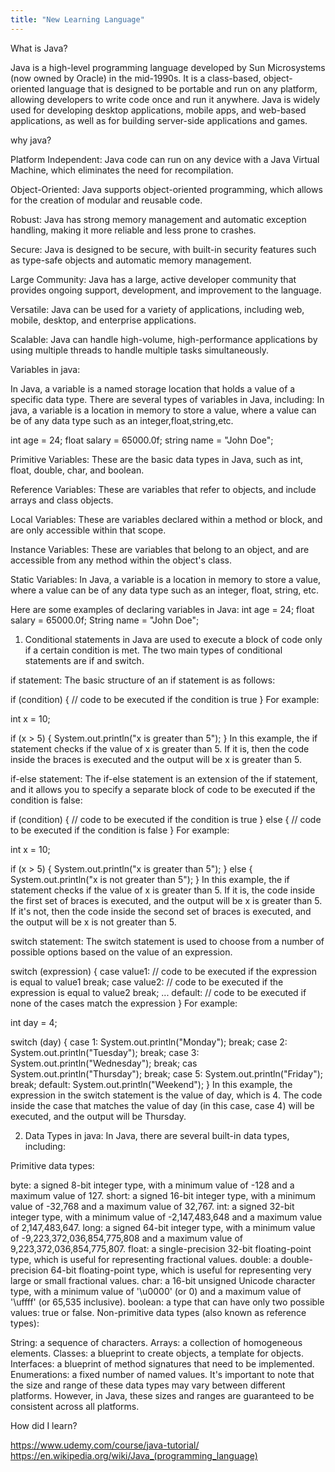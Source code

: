 ```yaml
---
title: "New Learning Language"
---
```

What is Java?

Java is a high-level programming language developed by Sun Microsystems (now owned by Oracle) in the mid-1990s. It is a class-based, object-oriented language that is designed to be portable and run on any platform, allowing developers to write code once and run it anywhere. Java is widely used for developing desktop applications, mobile apps, and web-based applications, as well as for building server-side applications and games.

why java?

Platform Independent: Java code can run on any device with a Java Virtual Machine, which eliminates the need for recompilation.

Object-Oriented: Java supports object-oriented programming, which allows for the creation of modular and reusable code.

Robust: Java has strong memory management and automatic exception handling, making it more reliable and less prone to crashes.

Secure: Java is designed to be secure, with built-in security features such as type-safe objects and automatic memory management.

Large Community: Java has a large, active developer community that provides ongoing support, development, and improvement to the language.

Versatile: Java can be used for a variety of applications, including web, mobile, desktop, and enterprise applications.

Scalable: Java can handle high-volume, high-performance applications by using multiple threads to handle multiple tasks simultaneously.

Variables in java:

In Java, a variable is a named storage location that holds a value of a specific data type. There are several types of variables in Java, including:
In java, a variable is a location in memory to store a value, where a value can be of any data type such as an integer,float,string,etc.


  int age = 24;
  float salary = 65000.0f;
  string name = "John Doe";
 

Primitive Variables: These are the basic data types in Java, such as int, float, double, char, and boolean.

Reference Variables: These are variables that refer to objects, and include arrays and class objects.

Local Variables: These are variables declared within a method or block, and are only accessible within that scope.

Instance Variables: These are variables that belong to an object, and are accessible from any method within the object's class.

Static Variables: In Java, a variable is a location in memory to store a value, where a value can be of any data type such as an integer, float, string, etc.

Here are some examples of declaring variables in Java:
  int age = 24;
  float salary = 65000.0f;
  String name = "John Doe";
1) Conditional statements in Java are used to execute a block of code only if a certain condition is met. The two main types of conditional statements are if and switch.

  if statement:
The basic structure of an if statement is as follows:

  if (condition) {
   // code to be executed if the condition is true
  }
For example:


  int x = 10;

  if (x > 5) {
   System.out.println("x is greater than 5");
  }
In this example, the if statement checks if the value of x is greater than 5. If it is, then the code inside the braces is executed and the output will be x is greater than 5.

if-else statement:
The if-else statement is an extension of the if statement, and it allows you to specify a separate block of code to be executed if the condition is false:

  if (condition) {
   // code to be executed if the condition is true
  } else {
   // code to be executed if the condition is false
  }
For example:


  int x = 10;

  if (x > 5) {
   System.out.println("x is greater than 5");
  } else {
   System.out.println("x is not greater than 5");
  }
In this example, the if statement checks if the value of x is greater than 5. If it is, the code inside the first set of braces is executed, and the output will be x is greater than 5. If it's not, then the code inside the second set of braces is executed, and the output will be x is not greater than 5.

switch statement:
The switch statement is used to choose from a number of possible options based on the value of an expression.

  switch (expression) {
   case value1:
      // code to be executed if the expression is equal to value1
      break;
   case value2:
      // code to be executed if the expression is equal to value2
      break;
   ...
   default:
      // code to be executed if none of the cases match the expression
  }
For example:

  int day = 4;

  switch (day) {
   case 1:
      System.out.println("Monday");
      break;
   case 2:
      System.out.println("Tuesday");
      break;
   case 3:
      System.out.println("Wednesday");
      break;
   cas
      System.out.println("Thursday");
      break;
   case 5:
      System.out.println("Friday");
      break;
   default:
      System.out.println("Weekend");
  }
In this example, the expression in the switch statement is the value of day, which is 4. The code inside the case that matches the value of day (in this case, case 4) will be executed, and the output will be Thursday.

2) Data Types in java:
In Java, there are several built-in data types, including:

Primitive data types:

byte: a signed 8-bit integer type, with a minimum value of -128 and a maximum value of 127.
short: a signed 16-bit integer type, with a minimum value of -32,768 and a maximum value of 32,767.
int: a signed 32-bit integer type, with a minimum value of -2,147,483,648 and a maximum value of 2,147,483,647.
long: a signed 64-bit integer type, with a minimum value of -9,223,372,036,854,775,808 and a maximum value of 9,223,372,036,854,775,807.
float: a single-precision 32-bit floating-point type, which is useful for representing fractional values.
double: a double-precision 64-bit floating-point type, which is useful for representing very large or small fractional values.
char: a 16-bit unsigned Unicode character type, with a minimum value of '\u0000' (or 0) and a maximum value of '\uffff' (or 65,535 inclusive).
boolean: a type that can have only two possible values: true or false.
Non-primitive data types (also known as reference types):

String: a sequence of characters.
Arrays: a collection of homogeneous elements.
Classes: a blueprint to create objects, a template for objects.
Interfaces: a blueprint of method signatures that need to be implemented.
Enumerations: a fixed number of named values.
It's important to note that the size and range of these data types may vary between different platforms. However, in Java, these sizes and ranges are guaranteed to be consistent across all platforms.

How did I learn?

https://www.udemy.com/course/java-tutorial/
https://en.wikipedia.org/wiki/Java_(programming_language)
